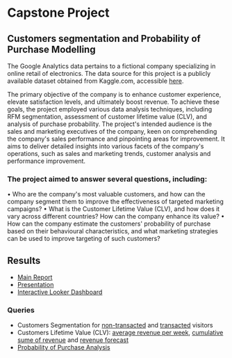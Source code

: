 # Capstone Project

## Customers segmentation and Probability of Purchase Modelling

The Google Analytics data pertains to a fictional company specializing in online retail of electronics. The data source for this project is a publicly available dataset obtained from Kaggle.com, accessible [here](https://www.kaggle.com/datasets/colinpearse/ga-analytics-with-json-columns).

The primary objective of the company is to enhance customer experience, elevate satisfaction levels, and ultimately boost revenue. To achieve these goals, the project employed various data analysis techniques, including RFM segmentation, assessment of customer lifetime value (CLV), and analysis of purchase probability.
The project's intended audience is the sales and marketing executives of the company, keen on comprehending the company's sales performance and pinpointing areas for improvement. It aims to deliver detailed insights into various facets of the company's operations, such as sales and marketing trends, customer analysis and performance improvement.

### The project aimed to answer several questions, including:

•	Who are the company's most valuable customers, and how can the company segment them to improve the effectiveness of targeted marketing campaigns?
•	What is the Customer Lifetime Value (CLV), and how does it vary across different countries? How can the company enhance its value?
•	How can the company estimate the customers' probability of purchase based on their behavioural characteristics, and what marketing strategies can be used to improve targeting of such customers?


## Results 

- [Main Report](https://github.com/TuringCollegeSubmissions/dsenin-DACP.1.1/blob/main/Customers-segmentation-and-probability-to-purchase-prediction-report.pdf)
- [Presentation](https://github.com/TuringCollegeSubmissions/dsenin-DACP.1.1/blob/main/Capstone%20presentation%20-%20Customers%20segmentation%20and%20probability%20to%20purchase%20prediction.pptx.pdf)
- [Interactive Looker Dashboard](https://lookerstudio.google.com/reporting/deb964d9-e23e-4576-808e-0bfafc357cf2)
  

### Queries 

- Customers Segmentation for [non-transacted](https://console.cloud.google.com/bigquery?sq=175663785125:8a32998c4c9542cba5c93b22966ebb40) and [transacted](https://console.cloud.google.com/bigquery?sq=175663785125:32d9e6bcc252461da659595b4d052eda) visitors
- Customers Lifetime Value (CLV): [average revenue per week](https://console.cloud.google.com/bigquery?sq=175663785125:34feebd2b00b42bcbb005e79618a46b5), [cumulative sume of revenue](https://console.cloud.google.com/bigquery?sq=175663785125:7970983a8bed4497995aec700607c72b) and [revenue forecast](https://console.cloud.google.com/bigquery?sq=175663785125:7df53b52536643c39428d16c4bc52a7f)
- [Probability of Purchase Analysis](https://colab.research.google.com/drive/1c4vS8vYEicW70Zdt7LT3afyCBJIFQgF_?usp=sharing)
